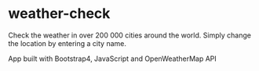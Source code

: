 # weather-check
Check the weather in over 200 000 cities around the world.
Simply change the location by entering a city name.

App built with Bootstrap4, JavaScript and OpenWeatherMap API
